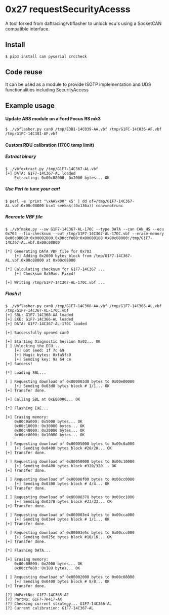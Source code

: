 # 0x27 requestSecurityAcesss
A tool forked from daftracing/vbflasher to unlock ecu's using a SocketCAN compatible interface.

## Install
```
$ pip3 install can pyserial crccheck
```

## Code reuse
It can be used as a module to provide ISOTP implementation and UDS functionalities including SecurityAccess 

## Example usage
#### Update ABS module on a Ford Focus RS mk3
```
$ ./vbflasher.py can0 /tmp/E3B1-14C039-AA.vbf /tmp/G1FC-14C036-AF.vbf /tmp/G1FC-14C381-AF.vbf
```
#### Custom RDU calibration (170C temp limit) 

##### Extract binary
```
$ ./vbfextract.py /tmp/G1F7-14C367-AL.vbf
[+] DATA: G1F7-14C367-AL loaded
	Extracting: 0x00c08000, 0x2000 bytes... OK
```
##### Use Perl to tune your car!
```
$ perl -e 'print "\xAA\x00" x5' | dd of=/tmp/G1F7-14C367-AL.vbf.0x00c08000 bs=1 seek=$((0x136a)) conv=notrunc
```
##### Recreate VBF file
```
$ ./vbfmake.py --sw G1F7-14C367-AL-170C --type DATA --can CAN_HS --ecu 0x703 --fix-checksum --out /tmp/G1F7-14C367-AL-170C.vbf --erase-memory 0x00c08000:0x00002000,0x00ccfe80:0x00000180 0x00c08000:/tmp/G1F7-14C367-AL.vbf.0x00c08000

[*] Generating DATA VBF file for 0x703
	[+] Adding 0x2000 bytes block from /tmp/G1F7-14C367-AL.vbf.0x00c08000 at 0x00c08000

[*] Calculating checksum for G1F7-14C367 ...
	[+] Checksum 0x59ae. Fixed!

[+] Writing /tmp/G1F7-14C367-AL-170C.vbf ...
```

##### Flash it
```
$ ./vbflasher.py can0 /tmp/G1F7-14C368-AA.vbf /tmp/G1F7-14C366-AL.vbf /tmp/G1F7-14C367-AL-170C.vbf
[+] SBL: G1F7-14C368-AA loaded
[+] EXE: G1F7-14C366-AL loaded
[+] DATA: G1F7-14C367-AL-170C loaded

[+] Successfully opened can0

[+] Starting Diagnostic Session 0x02... OK
[ ] Unlocking the ECU...
	[+] Got seed: 1f 7c 69
	[+] Magic bytes: 0xfa5fc0
	[+] Sending key: 9a 64 ce
[+] Success!

[*] Loading SBL...

[ ] Requesting download of 0x000003d0 bytes to 0x00e00000
	[+] Sending 0x03d0 bytes block # 1/1... OK
[+] Transfer done.

[+] Calling SBL at 0xE00000... OK

[*] Flashing EXE...

[+] Erasing memory:
	0x00c0a000: 0x5000 bytes... OK
	0x00c10000: 0x30000 bytes... OK
	0x00c40000: 0x20000 bytes... OK
	0x00cc0000: 0x10000 bytes... OK

[ ] Requesting download of 0x00005000 bytes to 0x00c0a000
	[+] Sending 0x0400 bytes block #20/20... OK
[+] Transfer done.

[ ] Requesting download of 0x00050000 bytes to 0x00c10000
	[+] Sending 0x0400 bytes block #320/320... OK
[+] Transfer done.

[ ] Requesting download of 0x00000f00 bytes to 0x00cc0000
	[+] Sending 0x0300 bytes block # 4/4... OK
[+] Transfer done.

[ ] Requesting download of 0x00008378 bytes to 0x00cc1000
	[+] Sending 0x0378 bytes block #33/33... OK
[+] Transfer done.

[ ] Requesting download of 0x000003e4 bytes to 0x00cca000
	[+] Sending 0x03e4 bytes block # 1/1... OK
[+] Transfer done.

[ ] Requesting download of 0x00003e5c bytes to 0x00ccc000
	[+] Sending 0x025c bytes block #16/16... OK
[+] Transfer done.

[*] Flashing DATA...

[+] Erasing memory:
	0x00c08000: 0x2000 bytes... OK
	0x00ccfe80: 0x180 bytes... OK

[ ] Requesting download of 0x00002000 bytes to 0x00c08000
	[+] Sending 0x0400 bytes block # 8/8... OK
[+] Transfer done.

[?] HWPartNo: G1F7-14C365-AE
[?] PartNo: G1F7-7H417-AK
[?] Checking current strategy... G1F7-14C366-AL
[?] Current calibration: G1F7-14C367-AL
```
